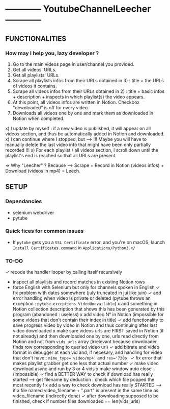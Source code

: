 # ———— YoutubeChannelLeecher ————

## FUNCTIONALITIES

### How may I help you, lazy developer ?
1) Go to the main videos page in user/channel you provided.
2) Get all videos' URLs. 
3) Get all playlists' URLs. 
4) Scrape all playlists infos from their URLs obtained in 3) : title + the URLs of videos it contains.
5) Scrape all videos infos from their URLs obtained in 2) : title + basic infos + description + inspects in which playlist(s) the video appears.
6) At this point, all videos infos are written in Notion. Checkbox "downloaded" is off for every video.
7) Downloads all videos one by one and mark them as downloaded in Notion when completed. 

x) I update by myself : if a new video is published, it will appear on all videos section, and thus be automatically added in Notion and downloaded.
x) I can continue where I stopped, but —> !!! Maybe you will have to manually delete the last video info that might have been only partially recorded !!!
x) For each playlist / all videos section, I scroll down until the playlist's end is reached so that all URLs are present.

=> Why "Leecher" ? Because —> Scrape + Record in Notion (videos infos) + Download (videos in mp4) = Leech.

## SETUP

### Dependancies
- selenium webdriver
- pytube

### Quick fices for common issues
- If `pytube` gets you a `SSL Certificate` error, and you're on macOS, launch `Install Certificates.command` in `Applications/Python3.x/`

### TO-DO
✓ recode the handler looper by calling itself recursively
- inspect all playlists and record matches in existing Notion rows
- force English with Selenium but only for channels spoken in English
✓ fix problem with dates somewhere (july truncated in jui like juin)
✓ add error handling when video is private or deleted (pytube throws an exception : `pytube.exceptions.VideoUnavailable`)
x add something in Notion collection description that shows this has been generated by this program (abandoned : useless)
x add video N° in Notion (impossible for some videos that don't contain their index in title)
✓ add functionality to save progress video by video in Notion and thus continuing after last video downloaded
x make sure videos urls are FIRST saved in Notion (if not already) and then downloaded one by one, urls read directly from Notion and not from `vids_urls` array (irrelevant because downloader finds row corresponding to queried video url)
✓ add bitrate and video format in debugger at each vid and, if necesary, and handling for video that don't have : `mime_type='video/mp4'` and `res='720p'`
✓ fix error that makes playlist grabber get one less that actual number
✓ make video download async and run by 3 or 4 vids
x make window auto close (impossible)
✓ find a BETTER WAY to check if download has really started —> get filename by deduction : check which file popped the most recently !
x add a way to check download has really STARTED —> if a file named video_filename + ".part" is present in the same time as video_filename (indirectly done)
✓ after downloading supposed to be finished, check if number files downloaded == len(vids_urls)